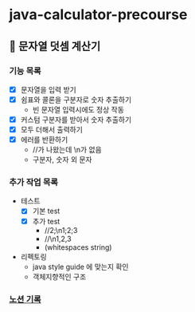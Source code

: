 # java-calculator-precourse

## 🧮 문자열 덧셈 계산기

### 기능 목록

- [x] 문자열을 입력 받기
- [x] 쉼표와 콜론을 구분자로 숫자 추출하기
  - 빈 문자열 입력시에도 정상 작동 
- [x] 커스텀 구분자를 받아서 숫자 추출하기
- [x] 모두 더해서 출력하기
- [x] 에러를 반환하기
  - //가 나왔는데 \n가 없음
  - 구분자, 숫자 외 문자

### 추가 작업 목록
- 테스트
  - [x] 기본 test
  - [x] 추가 test
    - //2;\n1;2;3
    - //\n1,2,3
    -    (whitespaces string)
- 리펙토링
  - java style guide 에 맞는지 확인
  - 객체지향적인 구조

### [노션 기록](https://atom-dust-547.notion.site/1-1219fdec090f80c5bb78f9b711f70982?pvs=4)